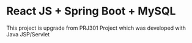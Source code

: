 # React JS + Spring Boot + MySQL
This project is upgrade from PRJ301 Project which was developed with Java JSP/Servlet
